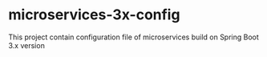 # microservices-3x-config
This project contain configuration file of microservices build on Spring Boot 3.x version

